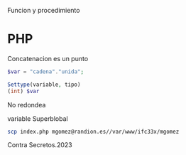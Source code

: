 Funcion y procedimiento

# PHP
Concatenacion es un punto
```php
$var = "cadena"."unida";
```


```php
Settype(variable, tipo)
(int) $var
```

No redondea

variable Superblobal

```bash
scp index.php mgomez@randion.es//var/www/ifc33x/mgomez
```
Contra Secretos.2023